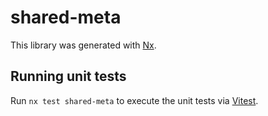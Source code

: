 # shared-meta

This library was generated with [Nx](https://nx.dev).

## Running unit tests

Run `nx test shared-meta` to execute the unit tests via [Vitest](https://vitest.dev/).
